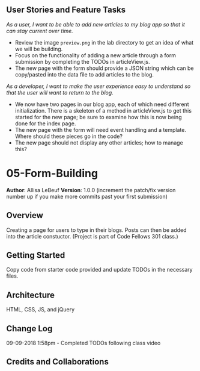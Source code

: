 
## User Stories and Feature Tasks

*As a user, I want to be able to add new articles to my blog app so that it can stay current over time.*

- Review the image `preview.png` in the lab directory to get an idea of what we will be building.
- Focus on the functionality of adding a new article through a form submission by completing the TODOs in articleView.js.
- The new page with the form should provide a JSON string which can be copy/pasted into the data file to add articles to the blog.

*As a developer, I want to make the user experience easy to understand so that the user will want to return to the blog.*

- We now have two pages in our blog app, each of which need different initialization. There is a skeleton of a method in articleView.js to get this started for the new page; be sure to examine how this is now being done for the index page.
- The new page with the form will need event handling and a template. Where should these pieces go in the code?
- The new page should not display any other articles; how to manage this?


# 05-Form-Building

**Author**: Allisa LeBeuf
**Version**: 1.0.0 (increment the patch/fix version number up if you make more commits past your first submission)

## Overview
Creating a page for users to type in their blogs. Posts can then be added into the article constuctor. (Project is part of Code Fellows 301 class.)

## Getting Started
Copy code from starter code provided and update TODOs in the necessary files.

## Architecture
HTML, CSS, JS, and jQuery

## Change Log
09-09-2018 1:58pm - Completed TODOs following class video

## Credits and Collaborations
```
